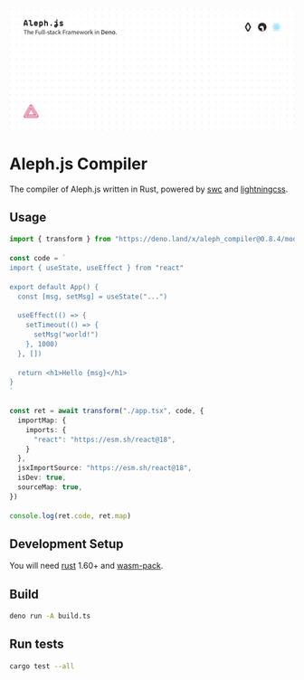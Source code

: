 [![Aleph.js: The Full-stack Framework in Deno.](https://raw.githubusercontent.com/alephjs/aleph-compiler/main/.github/poster.svg)](https://alephjs.org)

# Aleph.js Compiler

The compiler of Aleph.js written in Rust, powered by [swc](https://swc.rs) and [lightningcss](https://lightningcss.dev/).

## Usage

```ts
import { transform } from "https://deno.land/x/aleph_compiler@0.8.4/mod.ts";

const code = `
import { useState, useEffect } from "react"

export default App() {
  const [msg, setMsg] = useState("...")

  useEffect(() => {
    setTimeout(() => {
      setMsg("world!")
    }, 1000)
  }, [])

  return <h1>Hello {msg}</h1>
}
`

const ret = await transform("./app.tsx", code, {
  importMap: {
    imports: {
      "react": "https://esm.sh/react@18",
    }
  },
  jsxImportSource: "https://esm.sh/react@18",
  isDev: true,
  sourceMap: true,
})

console.log(ret.code, ret.map)
```

## Development Setup

You will need [rust](https://www.rust-lang.org/tools/install) 1.60+ and [wasm-pack](https://rustwasm.github.io/wasm-pack/installer/).

## Build

```bash
deno run -A build.ts
```

## Run tests

```bash
cargo test --all
```
